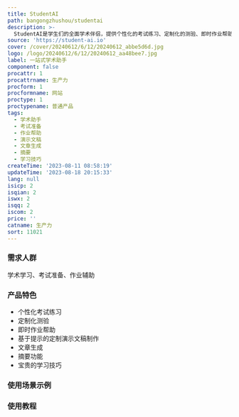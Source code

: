 ```yaml
---
title: StudentAI
path: bangongzhushou/studentai
description: >-
  StudentAI是学生们的全面学术伴侣，提供个性化的考试练习、定制化的测验、即时作业帮助、基于提示的定制演示文稿制作、文章生成、摘要等功能，还提供宝贵的学习技巧。它适用于移动设备，每月只需支付7美元，还有3天的免费试用期。
source: 'https://student-ai.io'
cover: /cover/20240612/6/12/20240612_abbe5d6d.jpg
logo: /logo/20240612/6/12/20240612_aa48bee7.jpg
label: 一站式学术助手
component: false
procattr: 1
procattrname: 生产力
procform: 1
procformname: 网站
proctype: 1
proctypename: 普通产品
tags:
  - 学术助手
  - 考试准备
  - 作业帮助
  - 演示文稿
  - 文章生成
  - 摘要
  - 学习技巧
createTime: '2023-08-11 08:58:19'
updateTime: '2023-08-18 20:15:33'
lang: null
isicp: 2
isqian: 2
iswx: 2
isqq: 2
iscom: 2
price: ''
catname: 生产力
sort: 11021
---
```




### 需求人群
学术学习、考试准备、作业辅助

### 产品特色
- 个性化考试练习
- 定制化测验
- 即时作业帮助
- 基于提示的定制演示文稿制作
- 文章生成
- 摘要功能
- 宝贵的学习技巧

### 使用场景示例


### 使用教程


  
